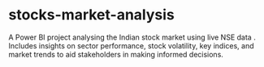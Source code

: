 # stocks-market-analysis
A Power BI project analysing the Indian stock market using live NSE data . Includes insights on sector performance, stock volatility, key indices, and market trends to aid stakeholders in making informed decisions.
